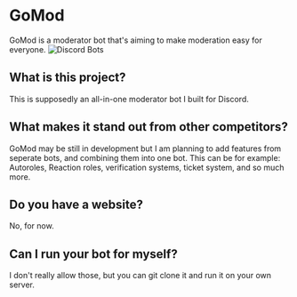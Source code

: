 # GoMod

GoMod is a moderator bot that's aiming to make moderation easy for everyone. ![Discord Bots](https://top.gg/api/widget/servers/940038014153949254.svg)

## What is this project?

This is supposedly an all-in-one moderator bot I built for Discord.

## What makes it stand out from other competitors?

GoMod may be still in development but I am planning to add features from seperate bots, and combining them into one bot. This can be for example: Autoroles, Reaction roles, verification systems, ticket system, and so much more.

## Do you have a website?

No, for now.

## Can I run your bot for myself?

I don't really allow those, but you can git clone it and run it on your own server.
